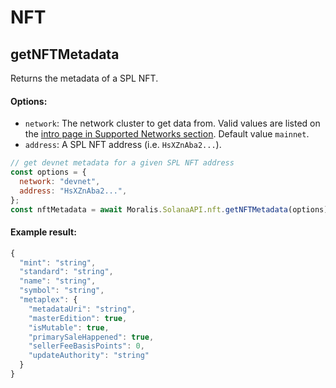 # NFT

## getNFTMetadata

Returns the metadata of a SPL NFT.

#### Options:

- `network`: The network cluster to get data from. Valid values are listed on the [intro page in Supported Networks section](https://docs.moralis.io/moralis-server/solana-sdk/intro#supported-networks). Default value `mainnet`.
- `address`: A SPL NFT address (i.e. `HsXZnAba2...`).

```javascript
// get devnet metadata for a given SPL NFT address
const options = {
  network: "devnet",
  address: "HsXZnAba2...",
};
const nftMetadata = await Moralis.SolanaAPI.nft.getNFTMetadata(options);
```

#### Example result:

```javascript
{
  "mint": "string",
  "standard": "string",
  "name": "string",
  "symbol": "string",
  "metaplex": {
    "metadataUri": "string",
    "masterEdition": true,
    "isMutable": true,
    "primarySaleHappened": true,
    "sellerFeeBasisPoints": 0,
    "updateAuthority": "string"
  }
}
```
